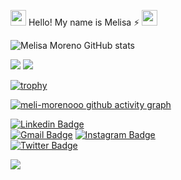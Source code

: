 <img src="https://media.giphy.com/media/hvRJCLFzcasrR4ia7z/giphy.gif" width="25px"> Hello! My name is Melisa ⚡ <img src="https://media.giphy.com/media/hvRJCLFzcasrR4ia7z/giphy.gif" width="25px">

![Melisa Moreno GitHub stats](https://github-readme-stats.vercel.app/api?username=meli-morenooo&show_icons=true&theme=radical) 

 <img src ="https://github-readme-streak-stats.herokuapp.com?user=meli-morenooo&theme=darcula&hide_border=true&background=FFFFFF00">
 
 <img src ="https://github-readme-stats.vercel.app/api/top-langs/?username=meli-morenooo&layout=compact&hide_border=true&theme=darcula&bg_color=00000000&langs_count=6">

[![trophy](https://github-profile-trophy.vercel.app/?username=meli-morenooo&row=2&theme=gruvbox)](https://github.com/meli-morenooo/github-profile-trophy)

[![meli-morenooo github activity graph](https://activity-graph.herokuapp.com/graph?username=meli-morenooo&theme=react-dark)](https://github.com/meli-morenooo/github-readme-activity-graph)

 [![Linkedin Badge](https://img.shields.io/badge/-meli-morenooo-blue?style=flat-square&logo=Linkedin&logoColor=white&link=https://www.linkedin.com/in/melisa-moreno-0b4163212/)](https://www.linkedin.com/in/melisa-moreno-0b4163212/)         
 [![Gmail Badge](https://img.shields.io/badge/-meli.moreno419@gmail.com-c14438?style=flat-square&logo=Gmail&logoColor=white&link=mailto:meli.moreno419z@gmail.com)](mailto:meli.moreno419@gmail.com)
[![Instagram Badge](https://img.shields.io/badge/-@meli.morenoo-F44747?style=flat-square&labelColor=F44747&logo=instagram&logoColor=white&link=https://www.instagram.com/meli.morenoo/)](https://www.instagram.com/meli.morenoo/)          
[![Twitter Badge](https://img.shields.io/badge/-@meli_morenooo-1ca0f1?style=flat-square&labelColor=1ca0f1&logo=twitter&logoColor=white&link=https://twitter.com/meli_morenooo)](https://twitter.com/meli_morenooo) 

![](https://visitor-badge.glitch.me/badge?page_id=meli-morenooo.meli-morenooo)
